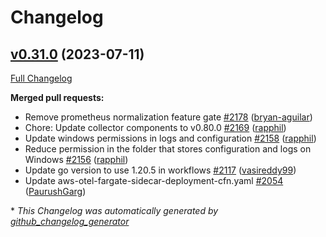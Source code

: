 # Changelog

## [v0.31.0](https://github.com/aws-observability/aws-otel-collector/tree/v0.31.0) (2023-07-11)

[Full Changelog](https://github.com/aws-observability/aws-otel-collector/compare/v0.30.0...v0.31.0)

**Merged pull requests:**

- Remove prometheus normalization feature gate [\#2178](https://github.com/aws-observability/aws-otel-collector/pull/2178) ([bryan-aguilar](https://github.com/bryan-aguilar))
- Chore: Update collector components to v0.80.0 [\#2169](https://github.com/aws-observability/aws-otel-collector/pull/2169) ([rapphil](https://github.com/rapphil))
- Update windows permissions in logs and configuration [\#2158](https://github.com/aws-observability/aws-otel-collector/pull/2158) ([rapphil](https://github.com/rapphil))
- Reduce permission in the folder that stores configuration and logs on Windows [\#2156](https://github.com/aws-observability/aws-otel-collector/pull/2156) ([rapphil](https://github.com/rapphil))
- Update go version to use 1.20.5 in workflows [\#2117](https://github.com/aws-observability/aws-otel-collector/pull/2117) ([vasireddy99](https://github.com/vasireddy99))
- Update aws-otel-fargate-sidecar-deployment-cfn.yaml [\#2054](https://github.com/aws-observability/aws-otel-collector/pull/2054) ([PaurushGarg](https://github.com/PaurushGarg))


\* *This Changelog was automatically generated by [github_changelog_generator](https://github.com/github-changelog-generator/github-changelog-generator)*
